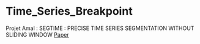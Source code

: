 # Time_Series_Breakpoint

Projet Amal : SEGTIME  : PRECISE TIME SERIES SEGMENTATION WITHOUT SLIDING WINDOW
[Paper](https://openreview.net/forum?id=FqMXxvHquTA)
